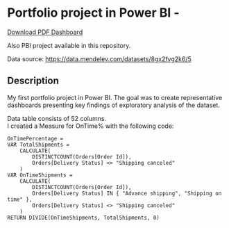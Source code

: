 # Portfolio project in Power BI - 


[Download PDF Dashboard](https://github.com/wmigurski/Portfolio-Power-BI/files/11286899/Portfolio.Wojtek.Migurski.pdf)

Also PBI project available in this repository.


Data source: https://data.mendeley.com/datasets/8gx2fvg2k6/5  

## Description

My first portfolio project in Power BI. The goal was to create representative dashboards presenting key findings of exploratory analysis of the dataset. 

Data table consists of 52 columns.  
I created a Measure for OnTime% with the following code:

```
OnTimePercentage = 
VAR TotalShipments =
    CALCULATE(
        DISTINCTCOUNT(Orders[Order Id]),
        Orders[Delivery Status] <> "Shipping canceled"
    )
VAR OnTimeShipments =
    CALCULATE(
        DISTINCTCOUNT(Orders[Order Id]),
        Orders[Delivery Status] IN { "Advance shipping", "Shipping on time" },
        Orders[Delivery Status] <> "Shipping canceled"
    )
RETURN DIVIDE(OnTimeShipments, TotalShipments, 0)
```



